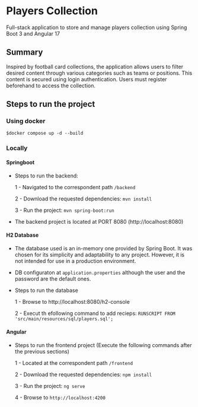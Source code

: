 # Players Collection
Full-stack application to store and manage players collection using Spring Boot 3 and Angular 17

## Summary

Inspired by football card collections, the application allows users to filter desired content through various categories such as teams or positions. This content is secured using login authentication. Users must register beforehand to access the collection.

## Steps to run the project

### Using docker
`$docker compose up -d --build`

### Locally

#### Springboot 
- Steps to run the backend:
 
    1 - Navigated to the correspondent path `/backend`
  
    2 - Download the requested dependencies: `mvn install`
  
    3 - Run the project: `mvn spring-boot:run`

- The backend project is located at PORT 8080 (http://localhost:8080)

#### H2 Database
- The database used is an in-memory one provided by Spring Boot. It was chosen for its simplicity and adaptability to any project. However, it is not intended for use in a production environment. 

- DB configuraton at `application.properties` although the user and the password are the default ones.

- Steps to run the database 

    1 - Browse to http://localhost:8080/h2-console
  
    2 - Execut th efollowing command to add recieps: `RUNSCRIPT FROM 'src/main/resources/sql/players.sql';`

#### Angular 
- Steps to run the frontend project (Execute the following commands after the previous sections)

    1 - Located at the correspondent path `/frontend`

    2 - Download the requested dependencies: `npm install`
  
    3 - Run the project: `ng serve`
  
    4 - Browse to `http://localhost:4200`

